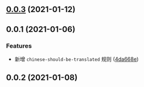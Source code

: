 ## [0.0.3](https://github.com/B1gF4ceC4t/eslint-plugin-i18nlint/compare/v0.0.2...v0.0.3) (2021-01-12)



## 0.0.1 (2021-01-06)

### Features

* 新增 `chinese-should-be-translated` 规则 ([4da668e](https://github.com/B1gF4ceC4t/eslint-plugin-i18nlint/commit/4da668e))

## 0.0.2 (2021-01-08)



